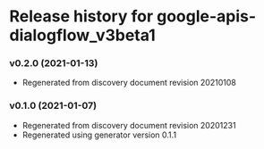 # Release history for google-apis-dialogflow_v3beta1

### v0.2.0 (2021-01-13)

* Regenerated from discovery document revision 20210108

### v0.1.0 (2021-01-07)

* Regenerated from discovery document revision 20201231
* Regenerated using generator version 0.1.1

